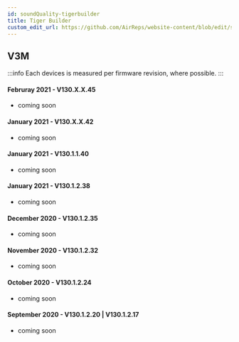 ```yaml
---
id: soundQuality-tigerbuilder
title: Tiger Builder
custom_edit_url: https://github.com/AirReps/website-content/blob/edit/soundQuality-tigerbuilder.md
---
```


## V3M
:::info
Each devices is measured per firmware revision, where possible.
:::

#### Februray 2021 - V130.X.X.45
- coming soon

#### January 2021 - V130.X.X.42
- coming soon

#### January 2021 - V130.1.1.40
- coming soon

#### January 2021 - V130.1.2.38   
- coming soon

#### December 2020 - V130.1.2.35
- coming soon

#### November 2020 - V130.1.2.32
- coming soon

#### October 2020 - V130.1.2.24
- coming soon

#### September 2020 - V130.1.2.20 | V130.1.2.17 
- coming soon
